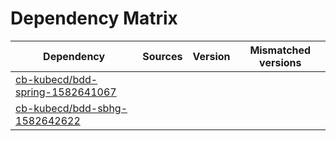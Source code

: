 # Dependency Matrix

Dependency | Sources | Version | Mismatched versions
---------- | ------- | ------- | -------------------
[cb-kubecd/bdd-spring-1582641067](https://github.com/cb-kubecd/bdd-spring-1582641067.git) |  | []() | 
[cb-kubecd/bdd-sbhg-1582642622](https://github.com/cb-kubecd/bdd-sbhg-1582642622.git) |  | []() | 
